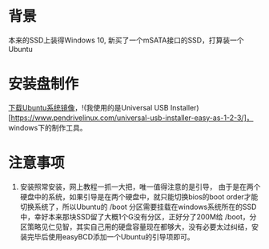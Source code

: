 # 背景
 本来的SSD上装得Windows 10, 新买了一个mSATA接口的SSD，打算装一个Ubuntu
# 安装盘制作
 [下载Ubuntu系统镜像](https://www.ubuntu.com/download/alternative-downloads)，!(我使用的是Universal USB Installer)[https://www.pendrivelinux.com/universal-usb-installer-easy-as-1-2-3/]， windows下的制作工具。
# 注意事项
1. 安装照常安装，网上教程一抓一大把，唯一值得注意的是引导， 由于是在两个硬盘中的系统，如果引导是在两个硬盘中，就只能切换bios的boot order才能切换系统了，所以Ubuntu的 /boot 分区需要挂载在windows系统所在的SSD中，幸好本来那块SSD留了大概1个G没有分区，正好分了200M给 /boot，分区策略见仁见智，其实自己用的硬盘容量现在都够大，没有必要太过纠结，安装完毕后使用easyBCD添加一个Ubuntu的引导项即可。
